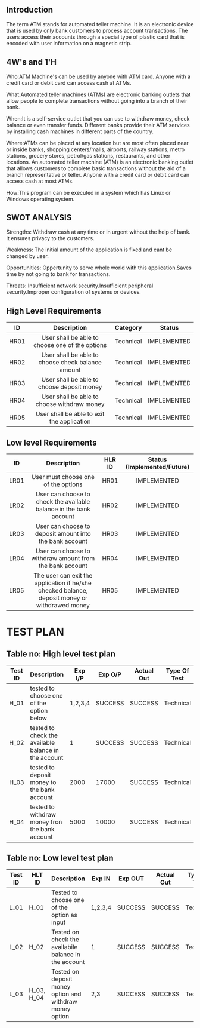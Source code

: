 ## Introduction

The term ATM stands for automated teller machine. It is an electronic device that is used by only bank customers to process account transactions. The users access their accounts through a special type of plastic card that is encoded with user information on a magnetic strip.

## 4W's and 1'H

Who:ATM Machine's can be used by anyone with ATM card. Anyone with a credit card or debit card can access cash at ATMs.

What:Automated teller machines (ATMs) are electronic banking outlets that allow people to complete transactions without going into a branch of their bank.

When:It is a self-service outlet that you can use to withdraw money, check balance or even transfer funds. Different banks provide their ATM services by installing cash machines in different parts of the country.

Where:ATMs can be placed at any location but are most often placed near or inside banks, shopping centers/malls, airports, railway stations, metro stations, grocery stores, petrol/gas stations, restaurants, and other locations. 
An automated teller machine (ATM) is an electronic banking outlet that allows customers to complete basic transactions without the aid of a branch representative or teller. Anyone with a credit card or debit card can access cash at most ATMs.

How:This program can be executed in a system which has Linux or Windows operating system.


## SWOT ANALYSIS

Strengths: Withdraw cash at any time or in urgent without the help of bank. It ensures privacy to the customers.

Weakness: The initial amount of the application is fixed and cant be changed by user.

Opportunities: Oppertunity to serve whole world with this application.Saves time by not going to bank for transactions.

Threats: Insufficient network security.Insufficient peripheral security.Improper configuration of systems or devices.

## High Level Requirements

|**ID**|**Description**|**Category**|**Status**|
| :-: | :-: | :-: | :-: |
|HR01|User shall be able to choose one of the options|Technical|IMPLEMENTED|
|HR02|User shall be able to choose check balance amount|Technical|IMPLEMENTED|
|HR03|User shall be able to choose deposit money|Technical|IMPLEMENTED|
|HR04|User shall be able to choose withdraw money|Technical|IMPLEMENTED|
|HR05|User shall be able to exit the application|Technical|IMPLEMENTED|

## Low level Requirements

|**ID**|**Description**|**HLR ID**|**Status (Implemented/Future)**|
| :-: | :-: | :-: | :-: |
|LR01|User must choose one of the options |HR01|IMPLEMENTED|
|LR02|User can choose to check the available balance in the bank account|HR02|IMPLEMENTED|
|LR03|User can choose to deposit amount into the bank account|HR03|IMPLEMENTED|
|LR04|User can choose to withdraw amount from the bank account|HR04|IMPLEMENTED|
|LR05|The user can exit the application if he/she checked balance, deposit money or withdrawed money|HR05|IMPLEMENTED|

# TEST PLAN

## Table no: High level test plan

| **Test ID** | **Description**                                              | **Exp I/P** | **Exp O/P** | **Actual Out** |**Type Of Test**  |    
|-------------|--------------------------------------------------------------|------------|-------------|----------------|------------------|
|  H_01       |tested to choose one of the option below| 1,2,3,4 | SUCCESS|SUCCESS|Technical |
|  H_02       |tested to check the available balance in the account| 1 |SUCCESS|SUCCESS|Technical   |
|  H_03       |tested to deposit money to the bank account| 2000| 17000 | SUCCESS |Technical |
|  H_04       |tested to withdraw money fron the bank account|5000|10000|  SUCCESS |Technical |

## Table no: Low level test plan

| **Test ID** | **HLT ID** |**Description**                                              | **Exp IN** | **Exp OUT** | **Actual Out** |**Type Of Test**  |    
|-------------|------------|--------------------------------------------------------------|------------|-------------|----------------|------------------|
|  L_01       | H_01|Tested to choose one of the option as input| 1,2,3,4 |SUCCESS|SUCCESS |Technical |
|  L_02       | H_02|Tested on check the availabile balance in the account|  1 |SUCCESS|SUCCESS |Technical |
|  L_03       | H_03, H_04 |Tested on deposit money option and withdraw money option|  2,3  |SUCCESS|SUCCESS|Technical |





